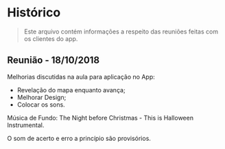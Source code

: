 # Histórico

> Este arquivo contém informações a respeito das reuniões feitas com os clientes do app.

## Reunião - 18/10/2018

Melhorias discutidas na aula para aplicação no App:
- Revelação do mapa enquanto avança;
- Melhorar Design;
- Colocar os sons.

Música de Fundo: The Night before Christmas - This is Halloween Instrumental.

O som de acerto e erro a princípio são provisórios.
